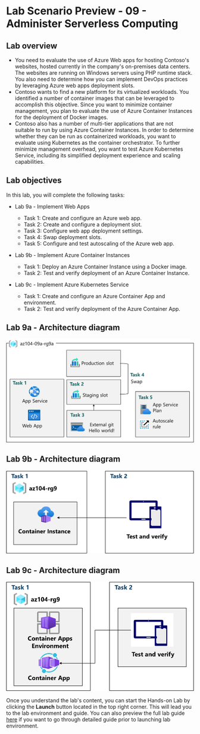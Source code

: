 # Lab Scenario Preview - 09 - Administer Serverless Computing

## Lab overview
+ You need to evaluate the use of Azure Web apps for hosting Contoso's websites, hosted currently in the company's on-premises data centers. The websites are running on Windows servers using PHP runtime stack. You also need to determine how you can implement DevOps practices by leveraging Azure web apps deployment slots.
+ Contoso wants to find a new platform for its virtualized workloads. You identified a number of container images that can be leveraged to accomplish this objective. Since you want to minimize container management, you plan to evaluate the use of Azure Container Instances for the deployment of Docker images.
+ Contoso also has a number of multi-tier applications that are not suitable to run by using Azure Container Instances. In order to determine whether they can be run as containerized workloads, you want to evaluate using Kubernetes as the container orchestrator. To further minimize management overhead, you want to test Azure Kubernetes Service, including its simplified deployment experience and scaling capabilities.

## Lab objectives
In this lab, you will complete the following tasks:
+ Lab 9a - Implement Web Apps
   + Task 1: Create and configure an Azure web app.
   + Task 2: Create and configure a deployment slot.
   + Task 3: Configure web app deployment settings.
   + Task 4: Swap deployment slots.
   + Task 5: Configure and test autoscaling of the Azure web app.
   
+ Lab 9b - Implement Azure Container Instances
    + Task 1: Deploy an Azure Container Instance using a Docker image.
    + Task 2: Test and verify deployment of an Azure Container Instance.

+ Lab 9c - Implement Azure Kubernetes Service
    + Task 1: Create and configure an Azure Container App and environment.
    + Task 2: Test and verify deployment of the Azure Container App.


## Lab 9a - Architecture diagram
![Diagram of the tasks.](../media/az104-lab09a-architecture.png)

## Lab 9b - Architecture diagram
![Diagram of the tasks.](../media/az104-lab09b-aci-architecture.png)

## Lab 9c - Architecture diagram
![Diagram of the tasks.](../media/az104-lab09b-aca-architecture.png)

Once you understand the lab's content, you can start the Hands-on Lab by clicking the **Launch** button located in the top right corner. This will lead you to the lab environment and guide. You can also preview the full lab guide [here](https://experience.cloudlabs.ai/#/labguidepreview/bb5b591a-9f0a-4749-8d59-a19847b6e0e9) if you want to go through detailed guide prior to launching lab environment.
